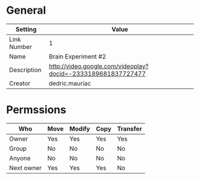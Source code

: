 # General

| Setting | Value |
| --- | --- |
| Link Number | 1 |
| Name | Brain Experiment #2 |
| Description | http://video.google.com/videoplay?docid=-2333189681837727477 |
| Creator | dedric.mauriac |

# Permssions

| Who | Move | Modify | Copy | Transfer |
| --- | --- | --- | --- | --- |
| Owner | Yes | Yes | Yes | Yes |
| Group | No | No | No | No |
| Anyone | No | No | No | No |
| Next owner | Yes | Yes | Yes | No |